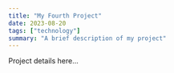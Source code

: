 ```yaml
---
title: "My Fourth Project"
date: 2023-08-20
tags: ["technology"]
summary: "A brief description of my project"
---
```


Project details here...